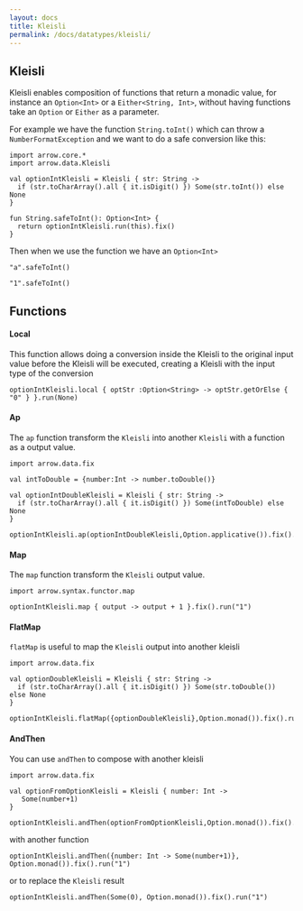 ```yaml
---
layout: docs
title: Kleisli
permalink: /docs/datatypes/kleisli/
---
```


## Kleisli 

Kleisli enables composition of functions that return a monadic value, for instance an `Option<Int>` 
or a `Either<String, Int>`, without having functions take an `Option` or `Either` as a parameter.

For example we have the function `String.toInt()` which can throw a `NumberFormatException` and 
we want to do a safe conversion like this:

```kotlin:ank:silent
import arrow.core.*
import arrow.data.Kleisli

val optionIntKleisli = Kleisli { str: String ->
  if (str.toCharArray().all { it.isDigit() }) Some(str.toInt()) else None
}

fun String.safeToInt(): Option<Int> {
  return optionIntKleisli.run(this).fix()
}
```

Then when we use the function we have an `Option<Int>`

```kotlin:ank
"a".safeToInt()
```
```kotlin:ank
"1".safeToInt()
```

## Functions

#### Local
This function allows doing a conversion inside the Kleisli to the original input value before the Kleisli will be executed, creating a Kleisli with the input type of the conversion

```kotlin:ank
optionIntKleisli.local { optStr :Option<String> -> optStr.getOrElse { "0" } }.run(None)
```

#### Ap
The `ap` function transform the `Kleisli` into another `Kleisli` with a function as a output value.

```kotlin:ank
import arrow.data.fix

val intToDouble = {number:Int -> number.toDouble()}

val optionIntDoubleKleisli = Kleisli { str: String ->
  if (str.toCharArray().all { it.isDigit() }) Some(intToDouble) else None
}
  
optionIntKleisli.ap(optionIntDoubleKleisli,Option.applicative()).fix().run("1")
```

#### Map
The `map` function transform the `Kleisli` output value.

```kotlin:ank
import arrow.syntax.functor.map

optionIntKleisli.map { output -> output + 1 }.fix().run("1")
```

#### FlatMap
`flatMap` is useful to map the `Kleisli` output into another kleisli

```kotlin:ank
import arrow.data.fix

val optionDoubleKleisli = Kleisli { str: String ->
  if (str.toCharArray().all { it.isDigit() }) Some(str.toDouble()) else None
}
  
optionIntKleisli.flatMap({optionDoubleKleisli},Option.monad()).fix().run("1")
```


#### AndThen
You can use `andThen` to compose with another kleisli

```kotlin:ank
import arrow.data.fix

val optionFromOptionKleisli = Kleisli { number: Int ->
   Some(number+1)
}
  
optionIntKleisli.andThen(optionFromOptionKleisli,Option.monad()).fix().run("1")
```

with another function

```kotlin:ank
optionIntKleisli.andThen({number: Int -> Some(number+1)}, Option.monad()).fix().run("1")
```

or to replace the `Kleisli` result

```kotlin:ank
optionIntKleisli.andThen(Some(0), Option.monad()).fix().run("1")
```


